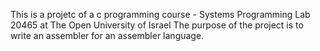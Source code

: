 This is a projetc of a c programming course - Systems Programming Lab 20465 at The Open University of Israel
The purpose of the project is to write an assembler for an assembler language.
